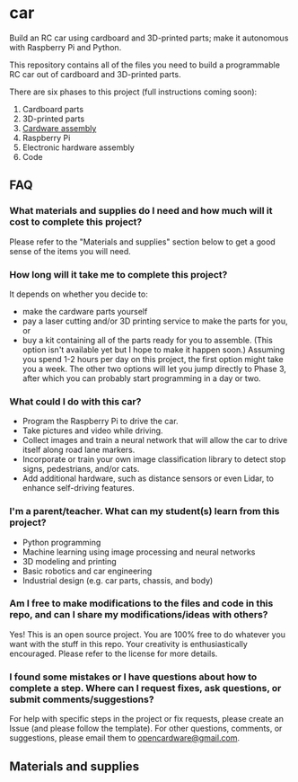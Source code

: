 # car

Build an RC car using cardboard and 3D-printed parts; make it autonomous with Raspberry Pi and Python.

This repository contains all of the files you need to build a programmable RC car out of cardboard and 3D-printed parts.

There are six phases to this project (full instructions coming soon):

1. Cardboard parts
2. 3D-printed parts
3. [Cardware assembly](https://github.com/opencardware/car/tree/20181103_dev/3_cardware_assembly.md)
4. Raspberry Pi
5. Electronic hardware assembly
6. Code


## FAQ

### What materials and supplies do I need and how much will it cost to complete this project?
Please refer to the "Materials and supplies" section below to get a good sense of the items you will need.

### How long will it take me to complete this project?
It depends on whether you decide to:
- make the cardware parts yourself
- pay a laser cutting and/or 3D printing service to make the parts for you, or
- buy a kit containing all of the parts ready for you to assemble. (This option isn't available yet but I hope to make it happen soon.)
Assuming you spend 1-2 hours per day on this project, the first option might take you a week. The other two options will let you jump directly to Phase 3, after which you can probably start programming in a day or two.


### What could I do with this car?
- Program the Raspberry Pi to drive the car.
- Take pictures and video while driving.
- Collect images and train a neural network that will allow the car to drive itself along road lane markers.
- Incorporate or train your own image classification library to detect stop signs, pedestrians, and/or cats.
- Add additional hardware, such as distance sensors or even Lidar, to enhance self-driving features.


### I'm a parent/teacher. What can my student(s) learn from this project?
- Python programming
- Machine learning using image processing and neural networks
- 3D modeling and printing
- Basic robotics and car engineering
- Industrial design (e.g. car parts, chassis, and body)


### Am I free to make modifications to the files and code in this repo, and can I share my modifications/ideas with others?
Yes! This is an open source project. You are 100% free to do whatever you want with the stuff in this repo. Your creativity is enthusiastically encouraged. Please refer to the license for more details.


### I found some mistakes or I have questions about how to complete a step. Where can I request fixes, ask questions, or submit comments/suggestions?
For help with specific steps in the project or fix requests, please create an Issue (and please follow the template).
For other questions, comments, or suggestions, please email them to opencardware@gmail.com.


## Materials and supplies
